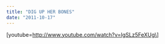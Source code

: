 ```yaml
---
title: "DIG UP HER BONES"
date: "2011-10-17"
---
```


\[youtube=http://www.youtube.com/watch?v=lgSLz5FeXUg\]
